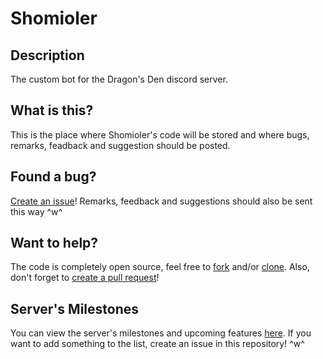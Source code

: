 # Shomioler
## Description
The custom bot for the Dragon's Den discord server.

## What is this?
This is the place where Shomioler's code will be stored and where bugs, remarks, feadback and suggestion should be posted.

## Found a bug?
[Create an issue](https://help.github.com/en/articles/creating-an-issue)!
Remarks, feedback and suggestions should also be sent this way ^w^

## Want to help?
The code is completely open source, feel free to [fork](https://help.github.com/en/articles/fork-a-repo) and/or [clone](https://help.github.com/en/articles/cloning-a-repository).
Also, don't forget to [create a pull request](https://help.github.com/en/desktop/contributing-to-projects/creating-a-pull-request)!

## Server's Milestones
You can view the server's milestones and upcoming features [here](https://github.com/users/smartel99/projects/2).
If you want to add something to the list, create an issue in this repository! ^w^
